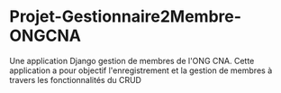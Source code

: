 # Projet-Gestionnaire2Membre-ONGCNA
Une application Django gestion de membres de l'ONG CNA. Cette application a pour objectif l'enregistrement et la gestion de membres à travers les fonctionnalités du CRUD 
